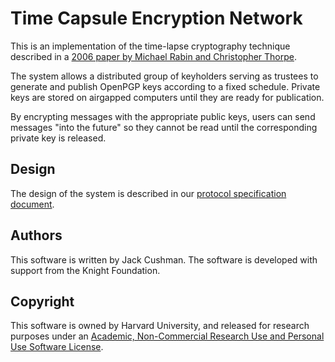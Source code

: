 Time Capsule Encryption Network
===

This is an implementation of the time-lapse cryptography technique described in a [2006 paper by Michael Rabin and Christopher Thorpe](http://www.eecs.harvard.edu/~cat/tlc.pdf).
 
The system allows a distributed group of keyholders serving as trustees to generate and publish OpenPGP keys according to a fixed schedule.
Private keys are stored on airgapped computers until they are ready for publication.

By encrypting messages with the appropriate public keys, users can send messages "into the future" so they cannot be read until the
corresponding private key is released.

Design
------

The design of the system is described in our [protocol specification document](docs/design.md).

Authors
-------

This software is written by Jack Cushman. The software is developed with support from the Knight Foundation.

Copyright
---------

This software is owned by Harvard University, and released for research purposes under an
[Academic, Non-Commercial Research Use and Personal Use Software License](LICENSE.txt).